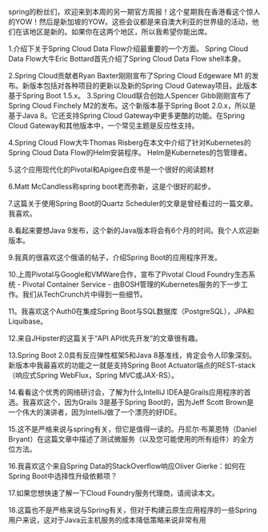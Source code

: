 spring的粉丝们，欢迎来到本周的另一期官方周报！这个星期我在香港看这个惊人的YOW！然后是新加坡的YOW。这些会议都是来自澳大利亚的世界级的活动，他们在该地区是新的。如果你在这两个地区，所以我希望你能出席。

1.介绍下关于Spring Cloud Data Flow介绍最重要的一个方面。 Spring Cloud Data Flow大牛Eric Bottard首先介绍了Spring Cloud Data Flow shell本身。

2.Spring Cloud贡献者Ryan Baxter刚刚宣布了Spring Cloud Edgeware M1 的发布。新版本包括对各种项目的更新以及新的Spring Cloud Gateway项目。此版本基于Spring Boot 1.5.x。
3.Spring Cloud联合创始人Spencer Gibb刚刚宣布了Spring Cloud Finchely M2的发布。这个新版本基于Spring Boot 2.0.x，所以是基于Java 8。它还支持Spring Cloud Gateway中更多更酷的功能。在Spring Cloud Gateway和其他版本中，一个常见主题是反应性支持。

4.Spring Cloud Flow大牛Thomas Risberg在本文中介绍了针对Kubernetes的Spring Cloud Data Flow的Helm安装程序。 Helm是Kubernetes的包管理者。

5.这个应用现代化的Pivotal和Apigee白皮书是一个很好的阅读题材

6.Matt McCandless称spring boot老而弥新，这是个很好的起步。

7.这篇关于使用Spring Boot的Quartz Scheduler的文章是曾经看过的一篇文章。我喜欢。

8.看起来要想Java 9发布，这个新的Java版本将会有6个月的时间。我个人欢迎新版本。

9.我真的很喜欢这个俄语的帖子，介绍Spring Boot的应用程序开发。

10.上周Pivotal与Google和VMWare合作，宣布了Pivotal Cloud Foundry生态系统 - Pivotal Container Service - 由BOSH管理的Kubernetes服务的下一步工作。我们从TechCrunch片中得到一些细节。

11。我喜欢这个Auth0在集成Spring Boot与SQL数据库（PostgreSQL），JPA和Liquibase。

12.来自JHipster的这篇关于“API API优先开发”的文章很有趣。

13.Spring Boot 2.0具有反应弹性框架5和Java 8基准线，肯定会令人印象深刻。新版本中我最喜欢的功能之一就是支持Spring Boot Actuator端点的REST-stack（响应式Spring WebFlux，Spring MVC或JAX-RS）。

14.看看这个优秀的网络研讨会，了解为什么IntelliJ IDEA是Grails应用程序的首选。我喜欢这个，因为Grails 3是基于Spring Boot的，因为Jeff Scott Brown是一个伟大的演讲者，因为IntelliJ做了一个漂亮的好IDE。

15.这不是严格来说与spring有关，但它是值得一读的。丹尼尔·布莱恩特（Daniel Bryant）在这篇文章中描述了测试微服务（以及您可能使用的所有组件）的全方位方法。

16.我喜欢这个来自Spring Data的StackOverflow响应Oliver Gierke：如何在Spring Boot中选择性升级依赖项？

17.如果您想快速了解一下Cloud Foundry服务代理商，请阅读本文。

18.这篇也不是严格来说与Spring有关，但对于构​​建云原生应用程序的一些Spring用户来说，这对于Java云主机服务的成本降低策略来说非常有用